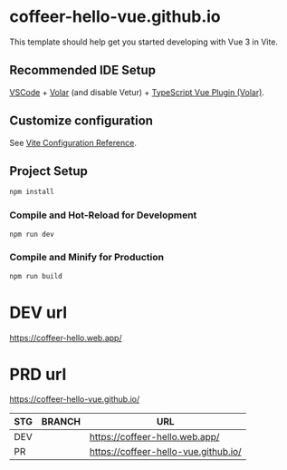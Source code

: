 # coffeer-hello-vue.github.io

This template should help get you started developing with Vue 3 in Vite.

## Recommended IDE Setup

[VSCode](https://code.visualstudio.com/) + [Volar](https://marketplace.visualstudio.com/items?itemName=Vue.volar) (and disable Vetur) + [TypeScript Vue Plugin (Volar)](https://marketplace.visualstudio.com/items?itemName=Vue.vscode-typescript-vue-plugin).

## Customize configuration

See [Vite Configuration Reference](https://vitejs.dev/config/).

## Project Setup

```sh
npm install
```

### Compile and Hot-Reload for Development

```sh
npm run dev
```

### Compile and Minify for Production

```sh
npm run build
```

# DEV url
https://coffeer-hello.web.app/

# PRD url
https://coffeer-hello-vue.github.io/



|STG|BRANCH|URL|
|------|---|---|
DEV|   |https://coffeer-hello.web.app/
PR|   |https://coffeer-hello-vue.github.io/

